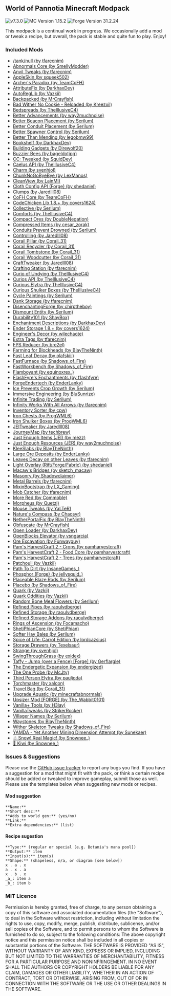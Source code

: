 ## World of Pannotia Minecraft Modpack

![v7.3.0](https://img.shields.io/badge/version-7.3.0-green.svg) ![MC Version 1.15.2](https://img.shields.io/badge/MC%20Version-1.15.2-blue.svg) ![Forge Version 31.2.24](https://img.shields.io/badge/Forge%20Version-31.2.24-red.svg)

This modpack is a continual work in progress. We occasionally add a mod or tweak a recipe, but overall, the pack is stable and quite fun to play. Enjoy!

### Included Mods

* [/tank/null (by tfarecnim)](https://www.curseforge.com/minecraft/mc-mods/tank-null)
* [Abnormals Core (by SmellyModder)](https://www.curseforge.com/minecraft/mc-mods/abnormals-core)
* [Anvil Tweaks (by tfarecnim)](https://www.curseforge.com/minecraft/mc-mods/anvil-tweaks)
* [AppleSkin (by squeek502)](https://www.curseforge.com/minecraft/mc-mods/appleskin)
* [Archer's Paradox (by TeamCoFH)](https://www.curseforge.com/minecraft/mc-mods/archers-paradox)
* [AttributeFix (by DarkhaxDev)](https://www.curseforge.com/minecraft/mc-mods/attributefix)
* [AutoRegLib (by Vazkii)](https://www.curseforge.com/minecraft/mc-mods/autoreglib)
* [Backpacked (by MrCrayfish)](https://www.curseforge.com/minecraft/mc-mods/backpacked)
* [Bad Wither No Cookie - Reloaded (by Kreezxil)](https://www.curseforge.com/minecraft/mc-mods/bad-wither-no-cookie-reloaded)
* [Bedspreads (by TheIllusiveC4)](https://www.curseforge.com/minecraft/mc-mods/bedspreads)
* [Better Advancements (by way2muchnoise)](https://www.curseforge.com/minecraft/mc-mods/better-advancements)
* [Better Beacon Placement (by Serilum)](https://www.curseforge.com/minecraft/mc-mods/better-beacon-placement)
* [Better Conduit Placement (by Serilum)](https://www.curseforge.com/minecraft/mc-mods/better-conduit-placement)
* [Better Spawner Control (by Serilum)](https://www.curseforge.com/minecraft/mc-mods/better-spawner-control)
* [Better Than Mending (by legobmw99)](https://www.curseforge.com/minecraft/mc-mods/better-than-mending)
* [Bookshelf (by DarkhaxDev)](https://www.curseforge.com/minecraft/mc-mods/bookshelf)
* [Building Gadgets (by Direwolf20)](https://www.curseforge.com/minecraft/mc-mods/building-gadgets)
* [Buzzier Bees (by bageldotjpg)](https://www.curseforge.com/minecraft/mc-mods/buzzier-bees)
* [CC: Tweaked (by SquidDev)](https://www.curseforge.com/minecraft/mc-mods/cc-tweaked)
* [Caelus API (by TheIllusiveC4)](https://www.curseforge.com/minecraft/mc-mods/caelus)
* [Charm (by svenhjol)](https://www.curseforge.com/minecraft/mc-mods/charm)
* [ChunkNoGoByeBye (by LexManos)](https://www.curseforge.com/minecraft/mc-mods/chunknogobyebye)
* [CleanView (by LainMI)](https://www.curseforge.com/minecraft/mc-mods/cleanview)
* [Cloth Config API (Forge) (by shedaniel)](https://www.curseforge.com/minecraft/mc-mods/cloth-config-forge)
* [Clumps (by Jaredlll08)](https://www.curseforge.com/minecraft/mc-mods/clumps)
* [CoFH Core (by TeamCoFH)](https://www.curseforge.com/minecraft/mc-mods/cofh-core)
* [CodeChicken Lib 1.8.+ (by covers1624)](https://www.curseforge.com/minecraft/mc-mods/codechicken-lib-1-8)
* [Collective (by Serilum)](https://www.curseforge.com/minecraft/mc-mods/collective)
* [Comforts (by TheIllusiveC4)](https://www.curseforge.com/minecraft/mc-mods/comforts)
* [Compact Ores (by DoubleNegation)](https://www.curseforge.com/minecraft/mc-mods/compact-ores)
* [Compressed Items (by cesar_zorak)](https://www.curseforge.com/minecraft/mc-mods/compressed-items)
* [Conduits Prevent Drowned (by Serilum)](https://www.curseforge.com/minecraft/mc-mods/conduits-prevent-drowned)
* [Controlling (by Jaredlll08)](https://www.curseforge.com/minecraft/mc-mods/controlling)
* [Corail Pillar (by Corail_31)](https://www.curseforge.com/minecraft/mc-mods/corail-pillar)
* [Corail Recycler (by Corail_31)](https://www.curseforge.com/minecraft/mc-mods/corail-recycler)
* [Corail Tombstone (by Corail_31)](https://www.curseforge.com/minecraft/mc-mods/corail-tombstone)
* [Corail Woodcutter (by Corail_31)](https://www.curseforge.com/minecraft/mc-mods/corail-woodcutter)
* [CraftTweaker (by Jaredlll08)](https://www.curseforge.com/minecraft/mc-mods/crafttweaker)
* [Crafting Station (by tfarecnim)](https://www.curseforge.com/minecraft/mc-mods/crafting-station)
* [Curio of Undying (by TheIllusiveC4)](https://www.curseforge.com/minecraft/mc-mods/curio-of-undying)
* [Curios API (by TheIllusiveC4)](https://www.curseforge.com/minecraft/mc-mods/curios)
* [Curious Elytra (by TheIllusiveC4)](https://www.curseforge.com/minecraft/mc-mods/curious-elytra)
* [Curious Shulker Boxes (by TheIllusiveC4)](https://www.curseforge.com/minecraft/mc-mods/curious-shulker-boxes)
* [Cycle Paintings (by Serilum)](https://www.curseforge.com/minecraft/mc-mods/cycle-paintings)
* [Dank Storage (by tfarecnim)](https://www.curseforge.com/minecraft/mc-mods/dank-storage)
* [DisenchantingForge (by chirptheboy)](https://www.curseforge.com/minecraft/mc-mods/disenchantingforge)
* [Dismount Entity (by Serilum)](https://www.curseforge.com/minecraft/mc-mods/dismount-entity)
* [Durability101 (by ShayBox)](https://www.curseforge.com/minecraft/mc-mods/durability101)
* [Enchantment Descriptions (by DarkhaxDev)](https://www.curseforge.com/minecraft/mc-mods/enchantment-descriptions)
* [Ender Storage 1.8.+ (by covers1624)](https://www.curseforge.com/minecraft/mc-mods/ender-storage-1-8)
* [Engineer's Decor (by wilechaote)](https://www.curseforge.com/minecraft/mc-mods/engineers-decor)
* [Extra Tags (by tfarecnim)](https://www.curseforge.com/minecraft/mc-mods/extra-tags)
* [FPS Reducer (by bre2el)](https://www.curseforge.com/minecraft/mc-mods/fps-reducer)
* [Farming for Blockheads (by BlayTheNinth)](https://www.curseforge.com/minecraft/mc-mods/farming-for-blockheads)
* [Fast Leaf Decay (by olafskiii)](https://www.curseforge.com/minecraft/mc-mods/fast-leaf-decay)
* [FastFurnace (by Shadows_of_Fire)](https://www.curseforge.com/minecraft/mc-mods/fastfurnace)
* [FastWorkbench (by Shadows_of_Fire)](https://www.curseforge.com/minecraft/mc-mods/fastworkbench)
* [Flamboyant (by equinoxrex_)](https://www.curseforge.com/minecraft/mc-mods/flamboyant)
* [FlashFyre's Enchantments (by f1ashfyre)](https://www.curseforge.com/minecraft/mc-mods/ffe)
* [ForgeEndertech (by EnderLanky)](https://www.curseforge.com/minecraft/mc-mods/forgeendertech)
* [Ice Prevents Crop Growth (by Serilum)](https://www.curseforge.com/minecraft/mc-mods/ice-prevents-crop-growth)
* [Immersive Engineering (by BluSunrize)](https://www.curseforge.com/minecraft/mc-mods/immersive-engineering)
* [Infinite Trading (by Serilum)](https://www.curseforge.com/minecraft/mc-mods/infinite-trading)
* [Infinity Works With All Arrows (by tfarecnim)](https://www.curseforge.com/minecraft/mc-mods/infinity-works-with-all-arrows)
* [Inventory Sorter (by cpw)](https://www.curseforge.com/minecraft/mc-mods/inventory-sorter)
* [Iron Chests (by ProgWML6)](https://www.curseforge.com/minecraft/mc-mods/iron-chests)
* [Iron Shulker Boxes (by ProgWML6)](https://www.curseforge.com/minecraft/mc-mods/iron-shulker-boxes)
* [JEITweaker (by Jaredlll08)](https://www.curseforge.com/minecraft/mc-mods/jeitweaker)
* [JourneyMap (by techbrew)](https://www.curseforge.com/minecraft/mc-mods/journeymap)
* [Just Enough Items (JEI) (by mezz)](https://www.curseforge.com/minecraft/mc-mods/jei)
* [Just Enough Resources (JER) (by way2muchnoise)](https://www.curseforge.com/minecraft/mc-mods/just-enough-resources-jer)
* [KleeSlabs (by BlayTheNinth)](https://www.curseforge.com/minecraft/mc-mods/kleeslabs)
* [Large Ore Deposits (by EnderLanky)](https://www.curseforge.com/minecraft/mc-mods/large-ore-deposits)
* [Leaves Decay on other Leaves (by tfarecnim)](https://www.curseforge.com/minecraft/mc-mods/leaves-decay-on-other-leaves)
* [Light Overlay (Rift/Forge/Fabric) (by shedaniel)](https://www.curseforge.com/minecraft/mc-mods/light-overlay)
* [Macaw's Bridges (by sketch_macaw)](https://www.curseforge.com/minecraft/mc-mods/macaws-bridges)
* [Masonry (by Shadowclaimer)](https://www.curseforge.com/minecraft/mc-mods/masonry)
* [Metal Barrels (by tfarecnim)](https://www.curseforge.com/minecraft/mc-mods/metal-barrels)
* [MixinBootstrap (by LX_Gaming)](https://www.curseforge.com/minecraft/mc-mods/mixinbootstrap)
* [Mob Catcher (by tfarecnim)](https://www.curseforge.com/minecraft/mc-mods/mob-catcher)
* [More Red (by Commoble)](https://www.curseforge.com/minecraft/mc-mods/more-red)
* [Morpheus (by Quetzi)](https://www.curseforge.com/minecraft/mc-mods/morpheus)
* [Mouse Tweaks (by YaLTeR)](https://www.curseforge.com/minecraft/mc-mods/mouse-tweaks)
* [Nature's Compass (by Chaosyr)](https://www.curseforge.com/minecraft/mc-mods/natures-compass)
* [NetherPortalFix (by BlayTheNinth)](https://www.curseforge.com/minecraft/mc-mods/netherportalfix)
* [Obfuscate (by MrCrayfish)](https://www.curseforge.com/minecraft/mc-mods/obfuscate)
* [Open Loader (by DarkhaxDev)](https://www.curseforge.com/minecraft/mc-mods/open-loader)
* [OpenBlocks Elevator (by vsngarcia)](https://www.curseforge.com/minecraft/mc-mods/openblocks-elevator)
* [Ore Excavation (by Funwayguy)](https://www.curseforge.com/minecraft/mc-mods/ore-excavation)
* [Pam's HarvestCraft 2 - Crops (by pamharvestcraft)](https://www.curseforge.com/minecraft/mc-mods/pams-harvestcraft-2-crops)
* [Pam's HarvestCraft 2 - Food Core (by pamharvestcraft)](https://www.curseforge.com/minecraft/mc-mods/pams-harvestcraft-2-food-core)
* [Pam's HarvestCraft 2 - Trees (by pamharvestcraft)](https://www.curseforge.com/minecraft/mc-mods/pams-harvestcraft-2-trees)
* [Patchouli (by Vazkii)](https://www.curseforge.com/minecraft/mc-mods/patchouli)
* [Path To Dirt (by InsaneGames_)](https://www.curseforge.com/minecraft/mc-mods/path-to-dirt)
* [Phosphor (Forge) (by jellysquid_)](https://www.curseforge.com/minecraft/mc-mods/phosphor-forge)
* [Placeable Blaze Rods (by Serilum)](https://www.curseforge.com/minecraft/mc-mods/placeable-blaze-rods)
* [Placebo (by Shadows_of_Fire)](https://www.curseforge.com/minecraft/mc-mods/placebo)
* [Quark (by Vazkii)](https://www.curseforge.com/minecraft/mc-mods/quark)
* [Quark Oddities (by Vazkii)](https://www.curseforge.com/minecraft/mc-mods/quark-oddities)
* [Random Bone Meal Flowers (by Serilum)](https://www.curseforge.com/minecraft/mc-mods/random-bone-meal-flowers)
* [Refined Pipes (by raoulvdberge)](https://www.curseforge.com/minecraft/mc-mods/refined-pipes)
* [Refined Storage (by raoulvdberge)](https://www.curseforge.com/minecraft/mc-mods/refined-storage)
* [Refined Storage Addons (by raoulvdberge)](https://www.curseforge.com/minecraft/mc-mods/refined-storage-addons)
* [Rings of Ascension (by Focamacho)](https://www.curseforge.com/minecraft/mc-mods/rings-of-ascension)
* [ShetiPhianCore (by ShetiPhian)](https://www.curseforge.com/minecraft/mc-mods/shetiphiancore)
* [Softer Hay Bales (by Serilum)](https://www.curseforge.com/minecraft/mc-mods/softer-hay-bales)
* [Spice of Life: Carrot Edition (by lordcazsius)](https://www.curseforge.com/minecraft/mc-mods/spice-of-life-carrot-edition)
* [Storage Drawers (by Texelsaur)](https://www.curseforge.com/minecraft/mc-mods/storage-drawers)
* [Strange (by svenhjol)](https://www.curseforge.com/minecraft/mc-mods/strange)
* [SwingThroughGrass (by exidex)](https://www.curseforge.com/minecraft/mc-mods/swingthroughgrass)
* [Taffy - Jump (over a Fence) [Forge] (by Gerflargle)](https://www.curseforge.com/minecraft/mc-mods/taffyjump)
* [The Endergetic Expansion (by endergized)](https://www.curseforge.com/minecraft/mc-mods/endergetic)
* [The One Probe (by McJty)](https://www.curseforge.com/minecraft/mc-mods/the-one-probe)
* [Third Person Elytra (by pauljoda)](https://www.curseforge.com/minecraft/mc-mods/third-person-elytra)
* [Torchmaster (by xalcon)](https://www.curseforge.com/minecraft/mc-mods/torchmaster)
* [Travel Bag (by Corail_31)](https://www.curseforge.com/minecraft/mc-mods/travel-bag)
* [Upgrade Aquatic (by minecraftabnormals)](https://www.curseforge.com/minecraft/mc-mods/upgrade-aquatic)
* [Upsizer Mod [FORGE] (by The_Wabbit0101)](https://www.curseforge.com/minecraft/mc-mods/upsizer-mod)
* [Vanilla+ Tools (by H3lay)](https://www.curseforge.com/minecraft/mc-mods/vanilla-tools)
* [VanillaTweaks (by StrikerRocker)](https://www.curseforge.com/minecraft/mc-mods/vanillatweaks)
* [Villager Names (by Serilum)](https://www.curseforge.com/minecraft/mc-mods/villager-names)
* [Waystones (by BlayTheNinth)](https://www.curseforge.com/minecraft/mc-mods/waystones)
* [Wither Skeleton Tweaks (by Shadows_of_Fire)](https://www.curseforge.com/minecraft/mc-mods/wither-skeleton-tweaks)
* [YAMDA - Yet Another Mining Dimension Attempt (by Sunekaer)](https://www.curseforge.com/minecraft/mc-mods/yamda)
* [☃ Snow! Real Magic! (by Snownee_)](https://www.curseforge.com/minecraft/mc-mods/snow-real-magic)
* [🥝 Kiwi (by Snownee_)](https://www.curseforge.com/minecraft/mc-mods/kiwi)

### Issues & Suggestions

Please use the [GitHub issue tracker](https://github.com/chimericdream/WorldOfPannotia-MC-Modpack/issues) to report any bugs you find. If you have a suggestion for a mod that might fit with the pack, or think a certain recipe should be added or tweaked to improve gameplay, submit those as well. Please use the templates below when suggesting new mods or recipes.

#### Mod suggestion

```
**Name:**
**Short desc:**
**Adds to world gen:** (yes/no)
**Link:**
**Extra dependencies:** (list)
```

#### Recipe sugestion

```
**Type:** (regular or special [e.g. Botania's mana pool])
**Output:** item
**Input(s):** item(s)
**Shape:** (shapeless, n/a, or diagram [see below])
x . a . x
a . x . a
x . b . x
_a_: item a
_b_: item b
```

### MIT Licence

Permission is hereby granted, free of charge, to any person obtaining a copy of this software and associated documentation files (the "Software"), to deal in the Software without restriction, including without limitation the rights to use, copy, modify, merge, publish, distribute, sublicense, and/or sell copies of the Software, and to permit persons to whom the Software is furnished to do so, subject to the following conditions: The above copyright notice and this permission notice shall be included in all copies or substantial portions of the Software. THE SOFTWARE IS PROVIDED "AS IS", WITHOUT WARRANTY OF ANY KIND, EXPRESS OR IMPLIED, INCLUDING BUT NOT LIMITED TO THE WARRANTIES OF MERCHANTABILITY, FITNESS FOR A PARTICULAR PURPOSE AND NONINFRINGEMENT. IN NO EVENT SHALL THE AUTHORS OR COPYRIGHT HOLDERS BE LIABLE FOR ANY CLAIM, DAMAGES OR OTHER LIABILITY, WHETHER IN AN ACTION OF CONTRACT, TORT OR OTHERWISE, ARISING FROM, OUT OF OR IN CONNECTION WITH THE SOFTWARE OR THE USE OR OTHER DEALINGS IN THE SOFTWARE.

